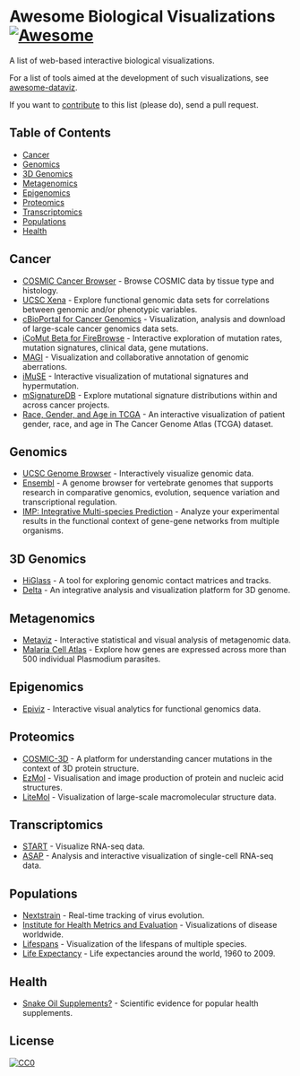 # Awesome Biological Visualizations [![Awesome](https://cdn.rawgit.com/sindresorhus/awesome/d7305f38d29fed78fa85652e3a63e154dd8e8829/media/badge.svg)](https://github.com/sindresorhus/awesome)

A list of web-based interactive biological visualizations.

For a list of tools aimed at the development of such visualizations, see [awesome-dataviz](https://github.com/fasouto/awesome-dataviz).

If you want to [contribute](https://github.com/keller-mark/awesome-biological-visualizations/blob/master/contributing.md) to this list (please do), send a pull request. 

## Table of Contents
- [Cancer](#cancer)
- [Genomics](#genomics)
- [3D Genomics](#3d-genomics)
- [Metagenomics](#metagenomics)
- [Epigenomics](#epigenomics)
- [Proteomics](#proteomics)
- [Transcriptomics](#transcriptomics)
- [Populations](#populations)
- [Health](#health)


## Cancer
- [COSMIC Cancer Browser](https://cancer.sanger.ac.uk/cosmic/browse/tissue) - Browse COSMIC data by tissue type and histology.
- [UCSC Xena](https://xenabrowser.net/) - Explore functional genomic data sets for correlations between genomic and/or phenotypic variables.
- [cBioPortal for Cancer Genomics](http://www.cbioportal.org/) - Visualization, analysis and download of large-scale cancer genomics data sets. 
- [iCoMut Beta for FireBrowse](http://firebrowse.org/iCoMut/) - Interactive exploration of mutation rates, mutation signatures, clinical data, gene mutations.
- [MAGI](http://magi.brown.edu) - Visualization and collaborative annotation of genomic aberrations.
- [iMuSE](http://imuse.lrgr.io) - Interactive visualization of mutational signatures and hypermutation.
- [mSignatureDB](http://tardis.cgu.edu.tw/msignaturedb/Browse/) - Explore mutational signature distributions within and across cancer projects.
- [Race, Gender, and Age in TCGA](https://www.enpicom.com/visual-lab/tcga-visual-exploration-gender-race-age/) - An interactive visualization of patient gender, race, and age in The Cancer Genome Atlas (TCGA) dataset.


## Genomics
- [UCSC Genome Browser](https://genome.ucsc.edu/) - Interactively visualize genomic data.
- [Ensembl](http://www.ensembl.org) - A genome browser for vertebrate genomes that supports research in comparative genomics, evolution, sequence variation and transcriptional regulation.
- [IMP: Integrative Multi-species Prediction](http://imp.princeton.edu/) - Analyze your experimental results in the functional context of gene-gene networks from multiple organisms.


## 3D Genomics
- [HiGlass](http://higlass.io/) - A tool for exploring genomic contact matrices and tracks.
- [Delta](http://delta.big.ac.cn/) - An integrative analysis and visualization platform for 3D genome.


## Metagenomics
- [Metaviz](http://metaviz.cbcb.umd.edu/) - Interactive statistical and visual analysis of metagenomic data.
- [Malaria Cell Atlas](https://www.sanger.ac.uk/science/tools/mca/mca/) - Explore how genes are expressed across more than 500 individual Plasmodium parasites.


## Epigenomics
- [Epiviz](http://epiviz.cbcb.umd.edu/4/) - Interactive visual analytics for functional genomics data.


## Proteomics
- [COSMIC-3D](https://cancer.sanger.ac.uk/cosmic3d/) - A platform for understanding cancer mutations in the context of 3D protein structure.
- [EzMol](http://www.sbg.bio.ic.ac.uk/~ezmol/) - Visualisation and image production of protein and nucleic acid structures.
- [LiteMol](https://webchemdev.ncbr.muni.cz/LiteMol/) - Visualization of large-scale 
macromolecular structure data.


## Transcriptomics
- [START](https://kcvi.shinyapps.io/START/) -  Visualize RNA-seq data.
- [ASAP](https://asap.epfl.ch/) - Analysis and interactive visualization of single-cell RNA-seq data.


## Populations
- [Nextstrain](https://nextstrain.org/) - Real-time tracking of virus evolution.
- [Institute for Health Metrics and Evaluation](http://www.healthdata.org/results/data-visualizations) - Visualizations of disease worldwide.
- [Lifespans](http://www.cotrino.com/lifespan/) - Visualization of the lifespans of multiple species.
- [Life Expectancy](http://projects.flowingdata.com/life-expectancy/) - Life expectancies around the world, 1960 to 2009.


## Health
- [Snake Oil Supplements?](http://informationisbeautiful.net/visualizations/snake-oil-scientific-evidence-for-nutritional-supplements-vizsweet/) - Scientific evidence for popular health supplements.


## License

[![CC0](http://mirrors.creativecommons.org/presskit/buttons/88x31/svg/cc-zero.svg)](https://creativecommons.org/publicdomain/zero/1.0/)
